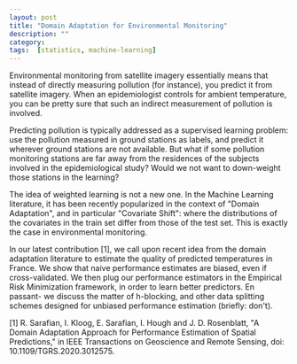 ```yaml
---
layout: post
title: "Domain Adaptation for Environmental Monitoring"
description: ""
category: 
tags:  [statistics, machine-learning]
---
```


Environmental monitoring from satellite imagery essentially means that instead of directly measuring pollution (for instance), you predict it from satellite imagery.
When an epidemiologist controls for ambient temperature, you can be pretty sure that such an indirect measurement of pollution is involved. 

Predicting pollution is typically addressed as a supervised learning problem: use the pollution measured in ground stations as labels, and predict it wherever ground stations are not available. 
But what if some pollution monitoring stations are far away from the residences of the subjects involved in the epidemiological study? Would we not want to down-weight those stations in the learning?

The idea of weighted learning is not a new one. 
In the Machine Learning literature, it has been recently popularized in the context of "Domain Adaptation", and in particular "Covariate Shift": where the distributions of the covariates in the train set differ from those of the test set. 
This is exactly the case in environmental monitoring. 

In our latest contribution [1], we call upon recent idea from the domain adaptation literature to estimate the quality of predicted temperatures in France. 
We show that naive performance estimates are biased, even if cross-validated. 
We then plug our performance estimators in the Empirical Risk Minimization framework, in order to learn better predictors. 
En passant- we discuss the matter of h-blocking, and other data splitting schemes designed for unbiased performance estimation (briefly: don't).




[1] R. Sarafian, I. Kloog, E. Sarafian, I. Hough and J. D. Rosenblatt, "A Domain Adaptation Approach for Performance Estimation of Spatial Predictions," in IEEE Transactions on Geoscience and Remote Sensing, doi: 10.1109/TGRS.2020.3012575.
